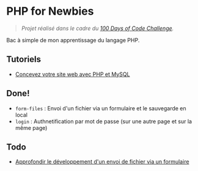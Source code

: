 # PHP for Newbies

> *Projet réalisé dans le cadre du [100 Days of Code Challenge](https://github.com/hugodessomme/100-days-of-code).*

Bac à simple de mon apprentissage du langage PHP.

## Tutoriels

- [Concevez votre site web avec PHP et MySQL](https://huit.re/php-for-newbies)

## Done!

- `form-files` : Envoi d'un fichier via un formulaire et le sauvegarde en local
- `login` : Authnetification par mot de passe (sur une autre page et sur la même page)

## Todo

- [Approfondir le développement d'un envoi de fichier via un formulaire](https://huit.re/form-files-2)